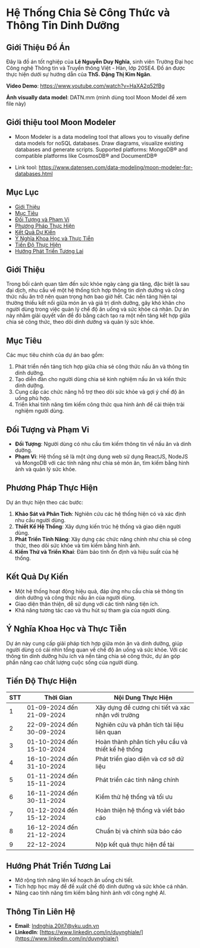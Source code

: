 # Hệ Thống Chia Sẻ Công Thức và Thông Tin Dinh Dưỡng

## Giới Thiệu Đồ Án

Đây là đồ án tốt nghiệp của **Lê Nguyễn Duy Nghĩa**, sinh viên Trường Đại học Công nghệ Thông tin và Truyền thông Việt - Hàn, lớp 20SE4. Đồ án được thực hiện dưới sự hướng dẫn của **ThS. Đặng Thị Kim Ngân**.

**Video Demo**: https://www.youtube.com/watch?v=HaXA2q52fBg

**Ảnh visually data model**: DATN.mm (mình dùng tool Moon Model để xem file này)

## Giới thiệu tool Moon Modeler

- Moon Modeler is a data modeling tool that allows you to visually define data models for noSQL databases. Draw diagrams, visualize existing databases and generate scripts. Supported platforms: MongoDB® and compatible platforms like CosmosDB® and DocumentDB®

- Link tool: https://www.datensen.com/data-modeling/moon-modeler-for-databases.html

## Mục Lục

- [Giới Thiệu](#giới-thiệu)
- [Mục Tiêu](#mục-tiêu)
- [Đối Tượng và Phạm Vi](#đối-tượng-và-phạm-vi)
- [Phương Pháp Thực Hiện](#phương-pháp-thực-hiện)
- [Kết Quả Dự Kiến](#kết-quả-dự-kiến)
- [Ý Nghĩa Khoa Học và Thực Tiễn](#ý-nghĩa-khoa-học-và-thực-tiễn)
- [Tiến Độ Thực Hiện](#tiến-độ-thực-hiện)
- [Hướng Phát Triển Tương Lai](#hướng-phát-triển-tương-lai)

## Giới Thiệu

Trong bối cảnh quan tâm đến sức khỏe ngày càng gia tăng, đặc biệt là sau đại dịch, nhu cầu về một hệ thống tích hợp thông tin dinh dưỡng và công thức nấu ăn trở nên quan trọng hơn bao giờ hết. Các nền tảng hiện tại thường thiếu kết nối giữa món ăn và giá trị dinh dưỡng, gây khó khăn cho người dùng trong việc quản lý chế độ ăn uống và sức khỏe cá nhân. Dự án này nhằm giải quyết vấn đề đó bằng cách tạo ra một nền tảng kết hợp giữa chia sẻ công thức, theo dõi dinh dưỡng và quản lý sức khỏe.

## Mục Tiêu

Các mục tiêu chính của dự án bao gồm:

1. Phát triển nền tảng tích hợp giữa chia sẻ công thức nấu ăn và thông tin dinh dưỡng.
2. Tạo diễn đàn cho người dùng chia sẻ kinh nghiệm nấu ăn và kiến thức dinh dưỡng.
3. Cung cấp các chức năng hỗ trợ theo dõi sức khỏe và gợi ý chế độ ăn uống phù hợp.
4. Triển khai tính năng tìm kiếm công thức qua hình ảnh để cải thiện trải nghiệm người dùng.

## Đối Tượng và Phạm Vi

- **Đối Tượng**: Người dùng có nhu cầu tìm kiếm thông tin về nấu ăn và dinh dưỡng.
- **Phạm Vi**: Hệ thống sẽ là một ứng dụng web sử dụng ReactJS, NodeJS và MongoDB với các tính năng như chia sẻ món ăn, tìm kiếm bằng hình ảnh và quản lý sức khỏe.

## Phương Pháp Thực Hiện

Dự án thực hiện theo các bước:

1. **Khảo Sát và Phân Tích**: Nghiên cứu các hệ thống hiện có và xác định nhu cầu người dùng.
2. **Thiết Kế Hệ Thống**: Xây dựng kiến trúc hệ thống và giao diện người dùng.
3. **Phát Triển Tính Năng**: Xây dựng các chức năng chính như chia sẻ công thức, theo dõi sức khỏe và tìm kiếm bằng hình ảnh.
4. **Kiểm Thử và Triển Khai**: Đảm bảo tính ổn định và hiệu suất của hệ thống.

## Kết Quả Dự Kiến

- Một hệ thống hoạt động hiệu quả, đáp ứng nhu cầu chia sẻ thông tin dinh dưỡng và công thức nấu ăn của người dùng.
- Giao diện thân thiện, dễ sử dụng với các tính năng tiện ích.
- Khả năng tương tác cao và thu hút sự tham gia của người dùng.

## Ý Nghĩa Khoa Học và Thực Tiễn

Dự án này cung cấp giải pháp tích hợp giữa món ăn và dinh dưỡng, giúp người dùng có cái nhìn tổng quan về chế độ ăn uống và sức khỏe. Với các thông tin dinh dưỡng hữu ích và nền tảng chia sẻ công thức, dự án góp phần nâng cao chất lượng cuộc sống của người dùng.

## Tiến Độ Thực Hiện

| STT | Thời Gian                 | Nội Dung Thực Hiện                                |
| --- | ------------------------- | ------------------------------------------------- |
| 1   | 01-09-2024 đến 21-09-2024 | Xây dựng đề cương chi tiết và xác nhận với trường |
| 2   | 22-09-2024 đến 30-09-2024 | Nghiên cứu và phân tích tài liệu liên quan        |
| 3   | 01-10-2024 đến 15-10-2024 | Hoàn thành phân tích yêu cầu và thiết kế hệ thống |
| 4   | 16-10-2024 đến 31-10-2024 | Phát triển giao diện và cơ sở dữ liệu             |
| 5   | 01-11-2024 đến 15-11-2024 | Phát triển các tính năng chính                    |
| 6   | 16-11-2024 đến 30-11-2024 | Kiểm thử hệ thống và tối ưu                       |
| 7   | 01-12-2024 đến 15-12-2024 | Hoàn thiện hệ thống và viết báo cáo               |
| 8   | 16-12-2024 đến 21-12-2024 | Chuẩn bị và chỉnh sửa báo cáo                     |
| 9   | 22-12-2024                | Nộp kết quả thực hiện đề tài                      |

## Hướng Phát Triển Tương Lai

- Mở rộng tính năng lên kế hoạch ăn uống chi tiết.
- Tích hợp học máy để đề xuất chế độ dinh dưỡng và sức khỏe cá nhân.
- Nâng cao tính năng tìm kiếm bằng hình ảnh với công nghệ AI.

## Thông Tin Liên Hệ

- **Email**: lndnghia.20it7@vku.udn.vn
- **LinkedIn**: [https://www.linkedin.com/in/duynghiale/](https://www.linkedin.com/in/duynghiale/)
